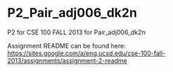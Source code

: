 P2_Pair_adj006_dk2n
===================

P2 for CSE 100 FALL 2013 for Pair_adj006_dk2n

Assignment README can be found here: https://sites.google.com/a/eng.ucsd.edu/cse-100-fall-2013/assignments/assignment-2-readme

